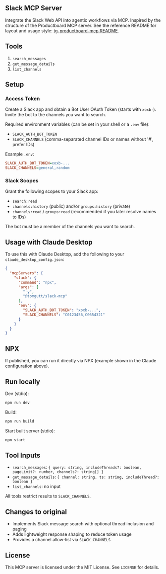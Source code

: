 ## Slack MCP Server

Integrate the Slack Web API into agentic workflows via MCP. Inspired by the structure of the Productboard MCP server. See the reference README for layout and usage style: [tg-productboard-mcp README](https://github.com/tomgutt/tg-productboard-mcp/blob/main/README.md).

## Tools

1. `search_messages`
2. `get_message_details`
3. `list_channels`

## Setup

### Access Token

Create a Slack app and obtain a Bot User OAuth Token (starts with `xoxb-`). Invite the bot to the channels you want to search.

Required environment variables (can be set in your shell or a `.env` file):

- `SLACK_AUTH_BOT_TOKEN`
- `SLACK_CHANNELS` (comma-separated channel IDs or names without '#', prefer IDs)

Example `.env`:

```ini
SLACK_AUTH_BOT_TOKEN=xoxb-...
SLACK_CHANNELS=general,random
```

### Slack Scopes

Grant the following scopes to your Slack app:

- `search:read`
- `channels:history` (public) and/or `groups:history` (private)
- `channels:read` / `groups:read` (recommended if you later resolve names to IDs)

The bot must be a member of the channels you want to search.

## Usage with Claude Desktop

To use this with Claude Desktop, add the following to your `claude_desktop_config.json`:

```json
{
  "mcpServers": {
    "slack": {
      "command": "npx",
      "args": [
        "-y",
        "@tomgutt/slack-mcp"
      ],
      "env": {
        "SLACK_AUTH_BOT_TOKEN": "xoxb-...",
        "SLACK_CHANNELS": "C0123456,C0654321"
      }
    }
  }
}
```

## NPX

If published, you can run it directly via NPX (example shown in the Claude configuration above).

## Run locally

Dev (stdio):

```bash
npm run dev
```

Build:

```bash
npm run build
```

Start built server (stdio):

```bash
npm start
```

## Tool Inputs

- `search_messages`: `{ query: string, includeThreads?: boolean, pageLimit?: number, channels?: string[] }`
- `get_message_details`: `{ channel: string, ts: string, includeThread?: boolean }`
- `list_channels`: no input

All tools restrict results to `SLACK_CHANNELS`.

## Changes to original

- Implements Slack message search with optional thread inclusion and paging
- Adds lightweight response shaping to reduce token usage
- Provides a channel allow-list via `SLACK_CHANNELS`

## License

This MCP server is licensed under the MIT License. See `LICENSE` for details.

